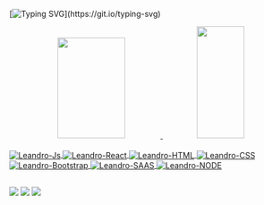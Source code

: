 [![Typing SVG](https://readme-typing-svg.herokuapp.com/?size=35&center=true&vCenter=true&width=1000&lines=Olá,+Sou+Leandro+Rodrigues;Cursando+Desenvolvimento+de+Sistemas;Estudo+na+FATEC-BS,+em+Santos/SP;Seja+Bem-Vindo!)](https://git.io/typing-svg)
<div align="center" display="inline">
  <a href="https://github.com/lefrodrigues">
  <img width="49%" height="180em" src="https://github-readme-stats.vercel.app/api?username=lefrodrigues&show_icons=true&theme=aura&include_all_commits=true&count_public=true"/>
  <img width="41%" height="200vh" src="https://github-readme-stats.vercel.app/api/top-langs/?username=lefrodrigues&layout=compact&langs_count=7&theme=aura"/>
 </div>
 
 <div style="display: inline_block"><br>
   <img align="center" alt="Leandro-Js" src="https://img.shields.io/badge/JavaScript-F7DF1E?style=for-the-badge&logo=javascript&logoColor=black">
    <img align="center" alt="Leandro-React" src="https://img.shields.io/badge/React-20232A?style=for-the-badge&logo=react&logoColor=61DAFB">
    <img align="center" alt="Leandro-HTML"  src="https://img.shields.io/badge/HTML5-E34F26?style=for-the-badge&logo=html5&logoColor=white">
    <img align="center" alt="Leandro-CSS"  src="https://img.shields.io/badge/CSS3-1572B6?style=for-the-badge&logo=css3&logoColor=white">
    <img align="center" alt="Leandro-Bootstrap"  src="https://img.shields.io/badge/Bootstrap-563D7C?style=for-the-badge&logo=bootstrap&logoColor=white">
    <img align="center" alt="Leandro-SAAS"  src="https://img.shields.io/badge/Sass-CC6699?style=for-the-badge&logo=sass&logoColor=white">
     <img align="center" alt="Leandro-NODE"  src="https://img.shields.io/badge/Node.js-43853D?style=for-the-badge&logo=node.js&logoColor=white"> 
   </div>

  
##
 
<div> 
  <a href="https://instagram.com/lfrodrigues84" target="_blank"><img src="https://img.shields.io/badge/-Instagram-%23E4405F?style=for-the-badge&logo=instagram&logoColor=white" target="_blank"></a>
  <a href = "mailto:lefrodrigues1984@gmail.com"><img src="https://img.shields.io/badge/-Gmail-%23333?style=for-the-badge&logo=gmail&logoColor=white" target="_blank"></a>
  <a href="https://www.linkedin.com/in/leandro-f-rodrigues" target="_blank"><img src="https://img.shields.io/badge/-LinkedIn-%230077B5?style=for-the-badge&logo=linkedin&logoColor=white" target="_blank"></a> 
 
 
</div>

